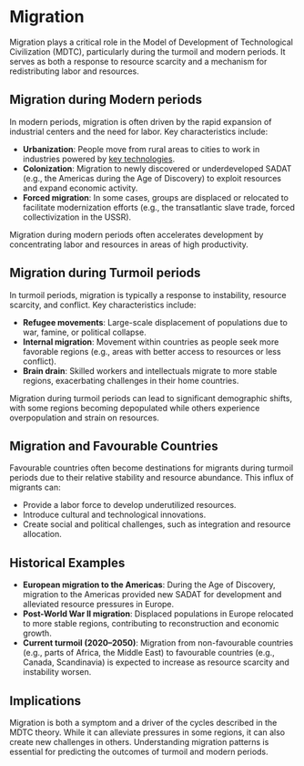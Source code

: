 # Migration

Migration plays a critical role in the Model of Development of Technological Civilization (MDTC), particularly during the turmoil and modern periods. It serves as both a response to resource scarcity and a mechanism for redistributing labor and resources.

## Migration during Modern periods

In modern periods, migration is often driven by the rapid expansion of industrial centers and the need for labor. Key characteristics include:

- **Urbanization**: People move from rural areas to cities to work in industries powered by [key technologies](key-tech.md).
- **Colonization**: Migration to newly discovered or underdeveloped SADAT (e.g., the Americas during the Age of Discovery) to exploit resources and expand economic activity.
- **Forced migration**: In some cases, groups are displaced or relocated to facilitate modernization efforts (e.g., the transatlantic slave trade, forced collectivization in the USSR).

Migration during modern periods often accelerates development by concentrating labor and resources in areas of high productivity.

## Migration during Turmoil periods

In turmoil periods, migration is typically a response to instability, resource scarcity, and conflict. Key characteristics include:

- **Refugee movements**: Large-scale displacement of populations due to war, famine, or political collapse.
- **Internal migration**: Movement within countries as people seek more favorable regions (e.g., areas with better access to resources or less conflict).
- **Brain drain**: Skilled workers and intellectuals migrate to more stable regions, exacerbating challenges in their home countries.

Migration during turmoil periods can lead to significant demographic shifts, with some regions becoming depopulated while others experience overpopulation and strain on resources.

## Migration and Favourable Countries

Favourable countries often become destinations for migrants during turmoil periods due to their relative stability and resource abundance. This influx of migrants can:

- Provide a labor force to develop underutilized resources.
- Introduce cultural and technological innovations.
- Create social and political challenges, such as integration and resource allocation.

## Historical Examples

- **European migration to the Americas**: During the Age of Discovery, migration to the Americas provided new SADAT for development and alleviated resource pressures in Europe.
- **Post-World War II migration**: Displaced populations in Europe relocated to more stable regions, contributing to reconstruction and economic growth.
- **Current turmoil (2020–2050)**: Migration from non-favourable countries (e.g., parts of Africa, the Middle East) to favourable countries (e.g., Canada, Scandinavia) is expected to increase as resource scarcity and instability worsen.

## Implications

Migration is both a symptom and a driver of the cycles described in the MDTC theory. While it can alleviate pressures in some regions, it can also create new challenges in others. Understanding migration patterns is essential for predicting the outcomes of turmoil and modern periods.
